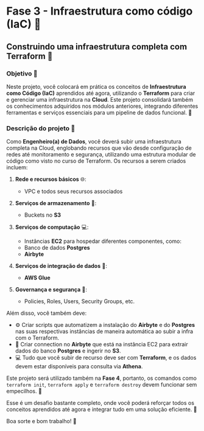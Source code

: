 # Fase 3 - Infraestrutura como código (IaC) 🔧

## Construindo uma infraestrutura completa com Terraform 🚀

### Objetivo 🎯

Neste projeto, você colocará em prática os conceitos de **Infraestrutura como Código (IaC)** aprendidos até agora, utilizando o **Terraform** para criar e gerenciar uma infraestrutura na **Cloud**. Este projeto consolidará também os conhecimentos adquiridos nos módulos anteriores, integrando diferentes ferramentas e serviços essenciais para um pipeline de dados funcional. 🔄

### Descrição do projeto 📝

Como **Engenheiro(a) de Dados**, você deverá subir uma infraestrutura completa na Cloud, englobando recursos que vão desde configuração de redes até monitoramento e segurança, utilizando uma estrutura modular de código como visto no curso de Terraform. Os recursos a serem criados incluem:

1. **Rede e recursos básicos** 🌐:
      - VPC e todos seus recursos associados

2. **Serviços de armazenamento** 💾:
      - Buckets no **S3**

3. **Serviços de computação** 💻:
      - Instâncias **EC2** para hospedar diferentes componentes, como:
      - Banco de dados **Postgres**
      - **Airbyte**

4. **Serviços de integração de dados** 🔗:
      - **AWS Glue**

5. **Governança e segurança** 🔐:
      - Policies, Roles, Users, Security Groups, etc.

Além disso, você também deve:

- ⚙️ Criar scripts que automatizem a instalação do **Airbyte** e do **Postgres** nas suas respectivas instâncias de maneira automática ao subir a infra com o Terraform.
- 🔄 Criar connection no **Airbyte** que está na instância EC2 para extrair dados do banco **Postgres** e ingerir no **S3**.
- 💻 Tudo que você subir de recurso deve ser com **Terraform**, e os dados devem estar disponíveis para consulta via **Athena**.

Este projeto será utilizado também na **Fase 4**, portanto, os comandos como `terraform init`, `terraform apply` e `terraform destroy` devem funcionar sem empecilhos. 🎉

Esse é um desafio bastante completo, onde você poderá reforçar todos os conceitos aprendidos até agora e integrar tudo em uma solução eficiente. 🚀

Boa sorte e bom trabalho! 💪
